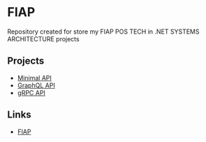 # FIAP

Repository created for store my FIAP POS TECH in .NET SYSTEMS ARCHITECTURE projects

## Projects

* [Minimal API](./Fase1/API/Minimal)
* [GraphQL API](./Fase1/API/GraphQL)
* [gRPC API](./Fase1/API/Grpc)

## Links

* [FIAP](https://postech.fiap.com.br/curso/arquitetura-sistemas-net)
